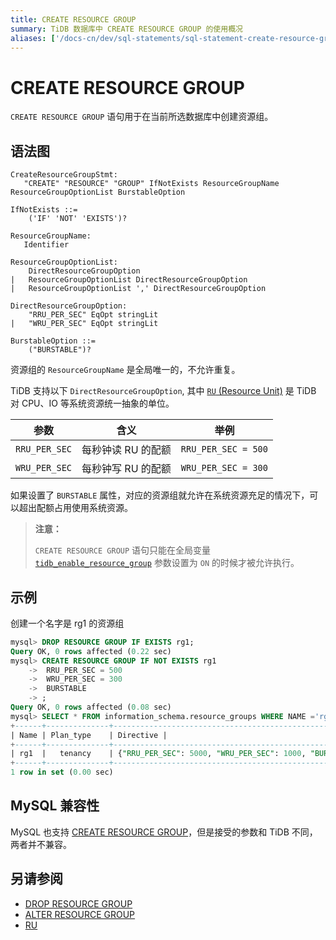 ```yaml
---
title: CREATE RESOURCE GROUP
summary: TiDB 数据库中 CREATE RESOURCE GROUP 的使用概况
aliases: ['/docs-cn/dev/sql-statements/sql-statement-create-resource-group/','/docs-cn/dev/reference/sql/statements/create-resource-group/']
---
```


# CREATE RESOURCE GROUP

`CREATE RESOURCE GROUP` 语句用于在当前所选数据库中创建资源组。

## 语法图

```ebnf+diagram
CreateResourceGroupStmt:
   "CREATE" "RESOURCE" "GROUP" IfNotExists ResourceGroupName ResourceGroupOptionList BurstableOption

IfNotExists ::=
    ('IF' 'NOT' 'EXISTS')?

ResourceGroupName:
   Identifier

ResourceGroupOptionList:
    DirectResourceGroupOption
|   ResourceGroupOptionList DirectResourceGroupOption
|   ResourceGroupOptionList ',' DirectResourceGroupOption

DirectResourceGroupOption:
    "RRU_PER_SEC" EqOpt stringLit
|   "WRU_PER_SEC" EqOpt stringLit

BurstableOption ::=
    ("BURSTABLE")?

```

资源组的 `ResourceGroupName` 是全局唯一的，不允许重复。

TiDB 支持以下 `DirectResourceGroupOption`, 其中 [`RU` (Resource Unit)](/tidb-RU.md) 是 TiDB 对 CPU、IO 等系统资源统一抽象的单位。

| 参数           |含义                                  |举例                      |
|----------------|--------------------------------------|----------------------------|
|`RRU_PER_SEC`  | 每秒钟读 RU 的配额                       |`RRU_PER_SEC = 500`  |
|`WRU_PER_SEC` | 每秒钟写 RU 的配额                       |`WRU_PER_SEC = 300` |

如果设置了 `BURSTABLE` 属性，对应的资源组就允许在系统资源充足的情况下，可以超出配额占用使用系统资源。

> **注意：**
>
> `CREATE RESOURCE GROUP` 语句只能在全局变量 [`tidb_enable_resource_group`](/system-variables.md#tidb_enable_resource_control-从-v660-版本开始引入) 参数设置为 `ON` 的时候才被允许执行。

## 示例

创建一个名字是 rg1 的资源组

```sql
mysql> DROP RESOURCE GROUP IF EXISTS rg1;
Query OK, 0 rows affected (0.22 sec)
mysql> CREATE RESOURCE GROUP IF NOT EXISTS rg1
    ->  RRU_PER_SEC = 500
    ->  WRU_PER_SEC = 300
    ->  BURSTABLE
    -> ;
Query OK, 0 rows affected (0.08 sec)
mysql> SELECT * FROM information_schema.resource_groups WHERE NAME ='rg1';
+------+--------------+---------------------------------------------------------------+
| Name | Plan_type    | Directive | 
+------+--------------+---------------------------------------------------------------+
| rg1  |   tenancy    | {"RRU_PER_SEC": 5000, "WRU_PER_SEC": 1000, "BURSTABLE": true} |
+------+--------------+---------------------------------------------------------------+
1 row in set (0.00 sec)
```

## MySQL 兼容性

MySQL 也支持 [CREATE RESOURCE GROUP](https://dev.mysql.com/doc/refman/8.0/en/create-resource-group.html)，但是接受的参数和 TiDB 不同，两者并不兼容。

## 另请参阅

* [DROP RESOURCE GROUP](/sql-statements/sql-statement-drop-resource-group.md)
* [ALTER RESOURCE GROUP](/sql-statements/sql-statement-alter-resource-group.md)
* [RU](/tidb-RU.md)
